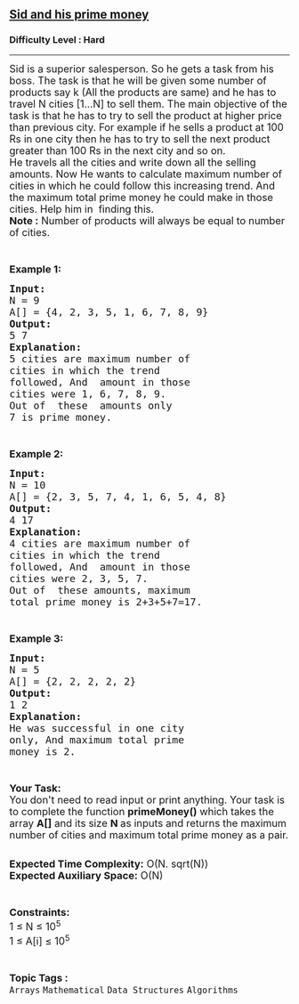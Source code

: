 <h2><a href="https://www.geeksforgeeks.org/problems/sid-and-his-prime-money5736/1?page=1&category=Arrays&difficulty=Hard&sortBy=difficulty">Sid and his prime money</a></h2><h3>Difficulty Level : Hard</h3><hr><div class="problems_problem_content__Xm_eO"><p><span style="font-size:18px">Sid is a superior salesperson. So he gets a task from his boss. The task is that he will be given some number of products say k (All the products are same) and he has to travel N&nbsp;cities [1...N] to sell them. The main objective of the task is that he has to try to sell the product at higher price than previous city. For example if he sells a product at 100 Rs in one city then he has to try to sell the next product greater than 100 Rs in the next city and so on.<br>
He travels all the cities and write down all the selling amounts. Now He wants to calculate maximum number of cities in which he could follow this increasing trend. And the maximum total prime money he could make in those cities. Help him in&nbsp; finding this.<br>
<strong>Note :</strong> Number of products will always be equal to number of cities. </span></p>

<p>&nbsp;</p>

<p><span style="font-size:18px"><strong>Example 1:</strong></span></p>

<pre><span style="font-size:18px"><strong>Input:</strong>
N = 9
A[] = {4, 2, 3, 5, 1, 6, 7, 8, 9}
<strong>Output:</strong>
5 7
<strong>Explanation:</strong>
5 cities are maximum number of 
cities in which the trend 
followed, And  amount in those 
cities were 1, 6, 7, 8, 9. 
Out of  these  amounts only 
7 is prime money.</span></pre>

<p>&nbsp;</p>

<p><span style="font-size:18px"><strong>Example 2:</strong></span></p>

<pre><span style="font-size:18px"><strong>Input:</strong>
N = 10
A[] = {2, 3, 5, 7, 4, 1, 6, 5, 4, 8}
<strong>Output:</strong>
4 17
<strong>Explanation:</strong>
4 cities are maximum number of 
cities in which the trend 
followed, And  amount in those 
cities were 2, 3, 5, 7. 
Out of  these amounts, maximum
total prime money is 2+3+5+7=17.</span></pre>

<p>&nbsp;</p>

<p><span style="font-size:18px"><strong>Example 3:</strong></span></p>

<pre><span style="font-size:18px"><strong>Input:</strong>
N = 5
A[] = {2, 2, 2, 2, 2}
<strong>Output:</strong>
1 2
<strong>Explanation:</strong>
He was successful in one city 
only, And maximum total prime 
money is 2.
</span></pre>

<p>&nbsp;</p>

<p><span style="font-size:18px"><strong>Your Task:&nbsp;&nbsp;</strong><br>
You don't need to read input or print anything. Your task is to complete the function <strong>primeMoney()</strong>&nbsp;which takes the array <strong>A[]</strong> and its size <strong>N </strong>as inputs and returns the maximum number of cities and maximum total prime money as a pair. </span></p>

<p><br>
<span style="font-size:18px"><strong>Expected Time Complexity:</strong> O(N. sqrt(N))<br>
<strong>Expected Auxiliary Space:</strong> O(N)</span></p>

<p>&nbsp;</p>

<p><span style="font-size:18px"><strong>Constraints:</strong><br>
1 ≤ N ≤ 10<sup>5</sup><br>
1 ≤ A[i] ≤ 10<sup>5 </sup></span></p>
</div><br><p><span style=font-size:18px><strong>Topic Tags : </strong><br><code>Arrays</code>&nbsp;<code>Mathematical</code>&nbsp;<code>Data Structures</code>&nbsp;<code>Algorithms</code>&nbsp;